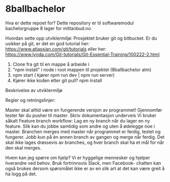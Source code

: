 # 8ballbachelor

Hva er dette repoet for?
Dette repository er til softwaremodul bachelorgruppe 8 lager for mittanbud.no.

Hvordan sette opp utviklermiljø:
Prosjektet bruker git og bitbucket. Er du usikker på git, er det en god tutorial her: https://www.atlassian.com/git/tutorials eller her: https://www.lynda.com/Git-tutorials/Git-Essential-Training/100222-2.html
1. Clone fra git til en mappe å arbeide i
2. "npm install" i node i root mappen til projektet (8ballbachelor atm)
3. npm start ( kjører npm run dev | npm run server)
4. Kjører ikke koden etter git pull? npm install

Beskrivelse av utviklermiljø

Regler og retningslinjer:

Master skal alltid være en fungerende versjon av programmet! Gjennomfør tester før du pusher til master.
Skriv dokumentasjon underveis
Vi bruker såkalt Feature branch workflow: Lag en ny branch når du lager en ny feature. Slik kan du jobbe samtidig som andre og uten å ødelegge noe i master. Branchen merges med master når programmet er ferdig, testet og fungerer.
Jobb kun på èn annen branch av gangen og merge når ferdig. Det skal ikke lages drøssevis av branches, og hver branch skal ha et mål for når den skal merges.

Hvem kan jeg spørre om hjelp?
Vi er hyggelige mennesker og hjelper hverandre ved behov. Bruk fortrinnsvis Slack, men Facebook- chatten kan også brukes dersom spørsmålet ikke er av en slik art at det kan være greit å ha logg på det.

